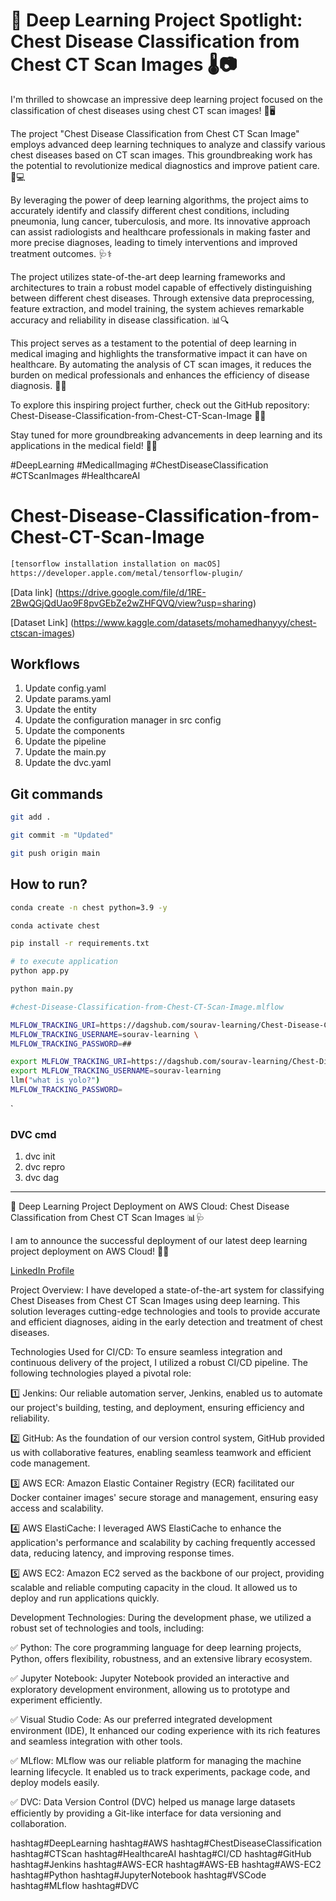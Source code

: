 #  **🔬 Deep Learning Project Spotlight: Chest Disease Classification from Chest CT Scan Images 🌡️📷**

I'm thrilled to showcase an impressive deep learning project focused on the classification of chest diseases using chest CT scan images! 🏥🖥️

The project "Chest Disease Classification from Chest CT Scan Image" employs advanced deep learning techniques to analyze and classify various chest diseases based on CT scan images. This groundbreaking work has the potential to revolutionize medical diagnostics and improve patient care. 💪💻

By leveraging the power of deep learning algorithms, the project aims to accurately identify and classify different chest conditions, including pneumonia, lung cancer, tuberculosis, and more. Its innovative approach can assist radiologists and healthcare professionals in making faster and more precise diagnoses, leading to timely interventions and improved treatment outcomes. 🩺⚕️

The project utilizes state-of-the-art deep learning frameworks and architectures to train a robust model capable of effectively distinguishing between different chest diseases. Through extensive data preprocessing, feature extraction, and model training, the system achieves remarkable accuracy and reliability in disease classification. 📊🔍

This project serves as a testament to the potential of deep learning in medical imaging and highlights the transformative impact it can have on healthcare. By automating the analysis of CT scan images, it reduces the burden on medical professionals and enhances the efficiency of disease diagnosis. 🌟💡

To explore this inspiring project further, check out the GitHub repository: Chest-Disease-Classification-from-Chest-CT-Scan-Image 📁🔗

Stay tuned for more groundbreaking advancements in deep learning and its applications in the medical field! 🚀🧠

#DeepLearning #MedicalImaging #ChestDiseaseClassification #CTScanImages #HealthcareAI

# Chest-Disease-Classification-from-Chest-CT-Scan-Image

```bash
[tensorflow installation installation on macOS] 
https://developer.apple.com/metal/tensorflow-plugin/

```

[Data link] (https://drive.google.com/file/d/1RE-2BwQGjQdUao9F8pvGEbZe2wZHFQVQ/view?usp=sharing)

[Dataset Link] (https://www.kaggle.com/datasets/mohamedhanyyy/chest-ctscan-images)





## Workflows
1. Update config.yaml
2. Update params.yaml
3. Update the entity
4. Update the configuration manager in src config
5. Update the components
6. Update the pipeline
7. Update the main.py
8. Update the dvc.yaml 


## Git commands

```bash
git add .

git commit -m "Updated"

git push origin main
```

## How to run?

```bash
conda create -n chest python=3.9 -y
```

```bash
conda activate chest
```

```bash
pip install -r requirements.txt
```

```bash
# to execute application
python app.py
```

```bash
python main.py
```


```bash
#chest-Disease-Classification-from-Chest-CT-Scan-Image.mlflow

MLFLOW_TRACKING_URI=https://dagshub.com/sourav-learning/Chest-Disease-Classification-from-Chest-CT-Scan-Image.mlflow \
MLFLOW_TRACKING_USERNAME=sourav-learning \
MLFLOW_TRACKING_PASSWORD=##

export MLFLOW_TRACKING_URI=https://dagshub.com/sourav-learning/Chest-Disease-Classification-from-Chest-CT-Scan-Image.mlflow
export MLFLOW_TRACKING_USERNAME=sourav-learning
llm("what is yolo?")
MLFLOW_TRACKING_PASSWORD= 
```


`
### DVC cmd

1. dvc init
2. dvc repro
3. dvc dag
--------------------------------------------------------------------------------------------------------------
🔬 Deep Learning Project Deployment on AWS Cloud: Chest Disease Classification from Chest CT Scan Images 📊🩺

I am to announce the successful deployment of our latest deep learning project deployment on AWS Cloud! 🚀🌐

[LinkedIn Profile](https://www.linkedin.com/in/sourav-samanta3/)

Project Overview:
I have developed a state-of-the-art system for classifying Chest Diseases from Chest CT Scan Images using deep learning. This solution leverages cutting-edge technologies and tools to provide accurate and efficient diagnoses, aiding in the early detection and treatment of chest diseases.

Technologies Used for CI/CD:
To ensure seamless integration and continuous delivery of the project, I utilized a robust CI/CD pipeline. The following technologies played a pivotal role:

1️⃣ Jenkins: Our reliable automation server, Jenkins, enabled us to automate our project's building, testing, and deployment, ensuring efficiency and reliability.

2️⃣ GitHub: As the foundation of our version control system, GitHub provided us with collaborative features, enabling seamless teamwork and efficient code management.

3️⃣ AWS ECR: Amazon Elastic Container Registry (ECR) facilitated our Docker container images' secure storage and management, ensuring easy access and scalability.

4️⃣ AWS ElastiCache: I leveraged AWS ElastiCache to enhance the application's performance and scalability by caching frequently accessed data, reducing latency, and improving response times.

5️⃣ AWS EC2: Amazon EC2 served as the backbone of our project, providing scalable and reliable computing capacity in the cloud. It allowed us to deploy and run applications quickly.

Development Technologies:
During the development phase, we utilized a robust set of technologies and tools, including:

✅ Python: The core programming language for deep learning projects, Python, offers flexibility, robustness, and an extensive library ecosystem.

✅ Jupyter Notebook: Jupyter Notebook provided an interactive and exploratory development environment, allowing us to prototype and experiment efficiently.

✅ Visual Studio Code: As our preferred integrated development environment (IDE), It enhanced our coding experience with its rich features and seamless integration with other tools.

✅ MLflow: MLflow was our reliable platform for managing the machine learning lifecycle. It enabled us to track experiments, package code, and deploy models easily.

✅ DVC: Data Version Control (DVC) helped us manage large datasets efficiently by providing a Git-like interface for data versioning and collaboration.

hashtag#DeepLearning hashtag#AWS hashtag#ChestDiseaseClassification hashtag#CTScan hashtag#HealthcareAI hashtag#CI/CD hashtag#GitHub hashtag#Jenkins hashtag#AWS-ECR hashtag#AWS-EB hashtag#AWS-EC2 hashtag#Python hashtag#JupyterNotebook hashtag#VSCode hashtag#MLflow hashtag#DVC
